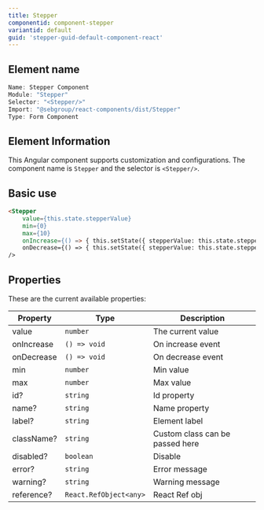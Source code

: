 ```yaml
---
title: Stepper
componentid: component-stepper
variantid: default
guid: 'stepper-guid-default-component-react'
---
```


## Element name
```javascript
Name: Stepper Component
Module: "Stepper"
Selector: "<Stepper/>"
Import: "@sebgroup/react-components/dist/Stepper"
Type: Form Component
```

## Element Information 
This Angular component supports customization and configurations. The component name is `Stepper` and the selector is `<Stepper/>`.

## Basic use
```html
<Stepper
    value={this.state.stepperValue}
    min={0}
    max={10}
    onIncrease={() => { this.setState({ stepperValue: this.state.stepperValue + 1 }  }}
    onDecrease={() => { this.setState({ stepperValue: this.state.stepperValue - 1 }  }}
/> 
```

## Properties
These are the current available properties:

| Property   | Type                   | Description                     |
| ---------- | ---------------------- | ------------------------------- |
| value      | `number`               | The current value               |
| onIncrease | `() => void`           | On increase event               |
| onDecrease | `() => void`           | On decrease event               |
| min        | `number`               | Min value                       |
| max        | `number`               | Max value                       |
| id?        | `string`               | Id property                     |
| name?      | `string`               | Name property                   |
| label?     | `string`               | Element label                   |
| className? | `string`               | Custom class can be passed here |
| disabled?  | `boolean`              | Disable                         |
| error?     | `string`               | Error message                   |
| warning?   | `string`               | Warning message                 |
| reference? | `React.RefObject<any>` | React Ref obj                   |
